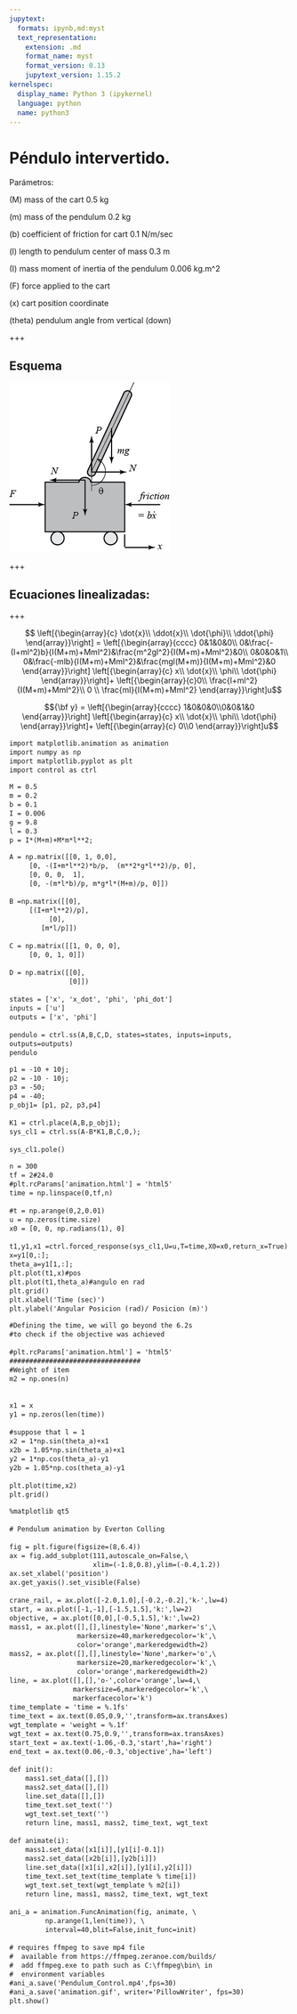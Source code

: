 ```yaml
---
jupytext:
  formats: ipynb,md:myst
  text_representation:
    extension: .md
    format_name: myst
    format_version: 0.13
    jupytext_version: 1.15.2
kernelspec:
  display_name: Python 3 (ipykernel)
  language: python
  name: python3
---
```


# Péndulo intervertido.

Parámetros:



(M)       mass of the cart                         0.5 kg

(m)       mass of the pendulum                     0.2 kg

(b)       coefficient of friction for cart         0.1 N/m/sec

(l)       length to pendulum center of mass        0.3 m

(I)       mass moment of inertia of the pendulum   0.006 kg.m^2

(F)       force applied to the cart

(x)       cart position coordinate

(theta)   pendulum angle from vertical (down)

+++

## Esquema

![Pendulo invertido](pendulum2.png)

+++

## Ecuaciones linealizadas:

+++

$$
\left[{\begin{array}{c}
  \dot{x}\\ \ddot{x}\\ \dot{\phi}\\ \ddot{\phi}
\end{array}}\right] =
\left[{\begin{array}{cccc}
  0&1&0&0\\
  0&\frac{-(I+ml^2)b}{I(M+m)+Mml^2}&\frac{m^2gl^2}{I(M+m)+Mml^2}&0\\
  0&0&0&1\\
  0&\frac{-mlb}{I(M+m)+Mml^2}&\frac{mgl(M+m)}{I(M+m)+Mml^2}&0
\end{array}}\right]
\left[{\begin{array}{c}
  x\\ \dot{x}\\ \phi\\ \dot{\phi}
\end{array}}\right]+
\left[{\begin{array}{c}0\\
  \frac{I+ml^2}{I(M+m)+Mml^2}\\
  0 \\
  \frac{ml}{I(M+m)+Mml^2}
\end{array}}\right]u$$

$${\bf y} =
\left[{\begin{array}{cccc}
  1&0&0&0\\0&0&1&0
\end{array}}\right]
\left[{\begin{array}{c}
  x\\ \dot{x}\\ \phi\\ \dot{\phi}
\end{array}}\right]+
\left[{\begin{array}{c}
  0\\0
\end{array}}\right]u$$

```{code-cell} ipython3
import matplotlib.animation as animation
import numpy as np
import matplotlib.pyplot as plt
import control as ctrl
```

```{code-cell} ipython3
M = 0.5
m = 0.2
b = 0.1
I = 0.006
g = 9.8
l = 0.3
p = I*(M+m)+M*m*l**2;
```

```{code-cell} ipython3
A = np.matrix([[0, 1, 0,0],
     [0, -(I+m*l**2)*b/p,  (m**2*g*l**2)/p, 0],
     [0, 0, 0,  1],
     [0, -(m*l*b)/p, m*g*l*(M+m)/p, 0]])

B =np.matrix([[0],
     [(I+m*l**2)/p],
          [0],
        [m*l/p]])

C = np.matrix([[1, 0, 0, 0],
     [0, 0, 1, 0]])

D = np.matrix([[0],
               [0]])

states = ['x', 'x_dot', 'phi', 'phi_dot']
inputs = ['u']
outputs = ['x', 'phi']

pendulo = ctrl.ss(A,B,C,D, states=states, inputs=inputs, outputs=outputs)
pendulo
```

```{code-cell} ipython3
p1 = -10 + 10j;
p2 = -10 - 10j;
p3 = -50;
p4 = -40;
p_obj1= [p1, p2, p3,p4]

K1 = ctrl.place(A,B,p_obj1);
sys_cl1 = ctrl.ss(A-B*K1,B,C,0,);

sys_cl1.pole()
```

```{code-cell} ipython3
n = 300
tf = 2#24.0
#plt.rcParams['animation.html'] = 'html5'
time = np.linspace(0,tf,n)

#t = np.arange(0,2,0.01)
u = np.zeros(time.size)
x0 = [0, 0, np.radians(1), 0]

t1,y1,x1 =ctrl.forced_response(sys_cl1,U=u,T=time,X0=x0,return_x=True)
x=y1[0,:];
theta_a=y1[1,:];
plt.plot(t1,x)#pos
plt.plot(t1,theta_a)#angulo en rad
plt.grid()
plt.xlabel('Time (sec)')
plt.ylabel('Angular Posicion (rad)/ Posicion (m)')
```

```{code-cell} ipython3
#Defining the time, we will go beyond the 6.2s
#to check if the objective was achieved

#plt.rcParams['animation.html'] = 'html5'
#################################
#Weight of item
m2 = np.ones(n)


x1 = x
y1 = np.zeros(len(time))

#suppose that l = 1
x2 = 1*np.sin(theta_a)+x1
x2b = 1.05*np.sin(theta_a)+x1
y2 = 1*np.cos(theta_a)-y1
y2b = 1.05*np.cos(theta_a)-y1

plt.plot(time,x2)
plt.grid()
```

```{code-cell} ipython3
%matplotlib qt5

# Pendulum animation by Everton Colling

fig = plt.figure(figsize=(8,6.4))
ax = fig.add_subplot(111,autoscale_on=False,\
                     xlim=(-1.8,0.8),ylim=(-0.4,1.2))
ax.set_xlabel('position')
ax.get_yaxis().set_visible(False)

crane_rail, = ax.plot([-2.0,1.0],[-0.2,-0.2],'k-',lw=4)
start, = ax.plot([-1,-1],[-1.5,1.5],'k:',lw=2)
objective, = ax.plot([0,0],[-0.5,1.5],'k:',lw=2)
mass1, = ax.plot([],[],linestyle='None',marker='s',\
                 markersize=40,markeredgecolor='k',\
                 color='orange',markeredgewidth=2)
mass2, = ax.plot([],[],linestyle='None',marker='o',\
                 markersize=20,markeredgecolor='k',\
                 color='orange',markeredgewidth=2)
line, = ax.plot([],[],'o-',color='orange',lw=4,\
                markersize=6,markeredgecolor='k',\
                markerfacecolor='k')
time_template = 'time = %.1fs'
time_text = ax.text(0.05,0.9,'',transform=ax.transAxes)
wgt_template = 'weight = %.1f'
wgt_text = ax.text(0.75,0.9,'',transform=ax.transAxes)
start_text = ax.text(-1.06,-0.3,'start',ha='right')
end_text = ax.text(0.06,-0.3,'objective',ha='left')

def init():
    mass1.set_data([],[])
    mass2.set_data([],[])
    line.set_data([],[])
    time_text.set_text('')
    wgt_text.set_text('')
    return line, mass1, mass2, time_text, wgt_text

def animate(i):
    mass1.set_data([x1[i]],[y1[i]-0.1])
    mass2.set_data([x2b[i]],[y2b[i]])
    line.set_data([x1[i],x2[i]],[y1[i],y2[i]])
    time_text.set_text(time_template % time[i])
    wgt_text.set_text(wgt_template % m2[i])
    return line, mass1, mass2, time_text, wgt_text

ani_a = animation.FuncAnimation(fig, animate, \
         np.arange(1,len(time)), \
         interval=40,blit=False,init_func=init)

# requires ffmpeg to save mp4 file
#  available from https://ffmpeg.zeranoe.com/builds/
#  add ffmpeg.exe to path such as C:\ffmpeg\bin\ in
#  environment variables
#ani_a.save('Pendulum_Control.mp4',fps=30)
#ani_a.save('animation.gif', writer='PillowWriter', fps=30)
plt.show()
```
